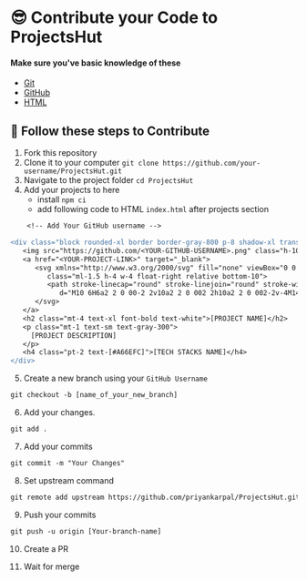# 😎 Contribute your Code to ProjectsHut

#### Make sure you've basic knowledge of these

- [Git](https://git-scm.com)
- [GitHub](https://github.com)
- [HTML](https://www.w3schools.com/html)

## 🧐 Follow these steps to Contribute

1.  Fork this repository
2.  Clone it to your computer `git clone https://github.com/your-username/ProjectsHut.git`
3.  Navigate to the project folder `cd ProjectsHut`
4.  Add your projects to here
    - install `npm ci`
    - add following code to HTML `index.html` after projects section

```diff
    <!-- Add Your GitHub username -->

<div class="block rounded-xl border border-gray-800 p-8 shadow-xl transition  hover:border-white">
   <img src="https://github.com/<YOUR-GITHUB-USERNAME>.png" class="h-10 w-10 rounded-full" alt="" srcset="">
   <a href="<YOUR-PROJECT-LINK>" target="_blank">
      <svg xmlns="http://www.w3.org/2000/svg" fill="none" viewBox="0 0 24 24" stroke="currentColor"
         class="ml-1.5 h-4 w-4 float-right relative bottom-10">
         <path stroke-linecap="round" stroke-linejoin="round" stroke-width="2"
            d="M10 6H6a2 2 0 00-2 2v10a2 2 0 002 2h10a2 2 0 002-2v-4M14 4h6m0 0v6m0-6L10 14"></path>
      </svg>
   </a>
   <h2 class="mt-4 text-xl font-bold text-white">[PROJECT NAME]</h2>
   <p class="mt-1 text-sm text-gray-300">
     [PROJECT DESCRIPTION]
   </p>
   <h4 class="pt-2 text-[#A66EFC]">[TECH STACKS NAME]</h4>
</div>
```

5.  Create a new branch using your `GitHub Username`

```diff
git checkout -b [name_of_your_new_branch]
```

6. Add your changes.
```diff
git add .
```

7. Add your commits

```diff
git commit -m "Your Changes"
```

8. Set upstream command

```diff
git remote add upstream https://github.com/priyankarpal/ProjectsHut.git
```

9. Push your commits

```diff
git push -u origin [Your-branch-name]
```

10. Create a PR

11. Wait for merge
